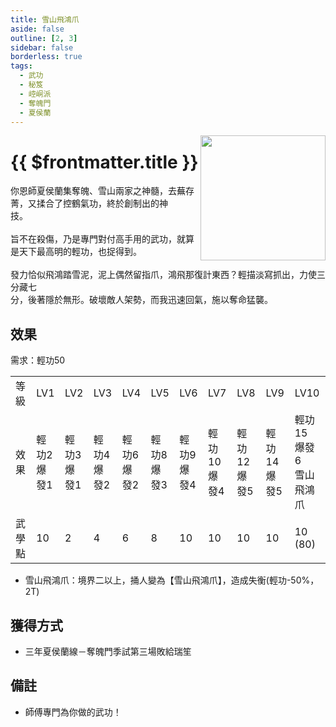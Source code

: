 ```yaml
---
title: 雪山飛鴻爪
aside: false
outline: [2, 3]
sidebar: false
borderless: true
tags:
  - 武功
  - 秘笈
  - 崆峒派
  - 奪魄門
  - 夏侯蘭
---
```


<img src="/images/books/item_book_6009.png" align="right" width="200" />

# {{ $frontmatter.title }}

你恩師夏侯蘭集奪魄、雪山兩家之神髓，去蕪存菁，又揉合了控鶴氣功，終於創制出的神<br>
技。
<br><br>
旨不在殺傷，乃是專門對付高手用的武功，就算是天下最高明的輕功，也捉得到。
<br><br>
發力恰似飛鴻踏雪泥，泥上偶然留指爪，鴻飛那復計東西？輕描淡寫抓出，力使三分藏七<br>
分，後著隱於無形。破壞敵人架勢，而我迅速回氣，施以奪命猛襲。
<br clear="all" />

## 效果

需求：輕功50

<table>
    <tr>
        <td>等級</td>
        <td>LV1</td>
        <td>LV2</td>
        <td>LV3</td>
        <td>LV4</td>
        <td>LV5</td>
        <td>LV6</td>
        <td>LV7</td>
        <td>LV8</td>
        <td>LV9</td>
        <td>LV10</td>
    </tr>
    <tr>
        <td>效果</td>
        <td>輕功2<br>爆發1</td>
        <td>輕功3<br>爆發1</td>
        <td>輕功4<br>爆發2</td>
        <td>輕功6<br>爆發2</td>
        <td>輕功8<br>爆發3</td>
        <td>輕功9<br>爆發4</td>
        <td>輕功10<br>爆發4</td>
        <td>輕功12<br>爆發5</td>
        <td>輕功14<br>爆發5</td>
        <td>輕功15<br>爆發6<br>雪山飛鴻爪</td>
    </tr>
    <tr>
        <td>武學點</td>
        <td>10</td>
        <td>2</td>
        <td>4</td>
        <td>6</td>
        <td>8</td>
        <td>10</td>
        <td>10</td>
        <td>10</td>
        <td>10</td>
        <td>10 (80)</td>
    </tr>
</table>

- 雪山飛鴻爪：境界二以上，捅人變為【雪山飛鴻爪】，造成失衡(輕功-50%，2T)

## 獲得方式

- 三年夏侯蘭線－奪魄門季試第三場敗給瑞笙

## 備註

- 師傅專門為你做的武功！